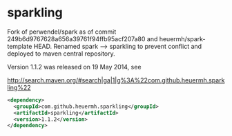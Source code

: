 sparkling
=========

Fork of perwendel/spark as of commit 249b6d9767628a656a39761f94ffb95acf207a80 and heuermh/spark-template HEAD.  Renamed spark --> sparkling to prevent conflict and deployed to maven central repository.

Version 1.1.2 was released on 19 May 2014, see

http://search.maven.org/#search|ga|1|g%3A%22com.github.heuermh.sparkling%22

```xml
<dependency>
  <groupId>com.github.heuermh.sparkling</groupId>
  <artifactId>sparkling</artifactId>
  <version>1.1.2</version>
</dependency>
```
